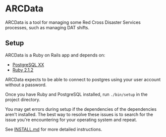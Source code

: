 # ARCData

ARCData is a tool for managing some Red Cross Disaster Services processes, such as managing DAT shifts.

## Setup

ARCData is a Ruby on Rails app and depends on:

- [PostgreSQL XX](http://www.postgresql.org/download/)
- [Ruby 2.1.2](http://www.ruby-lang.org/en/downloads/)

ARCData expects to be able to connect to postgres using your user account without a password.

Once you have Ruby and PostgreSQL installed, run `./bin/setup` in the project directory.

You may get errors during setup if the dependencies of the dependencies aren't installed. The best way to resolve these issues is to search for the issue you're encountering for your operating system and repeat.

See [INSTALL.md](INSTALL.md) for more detailed instructions.
